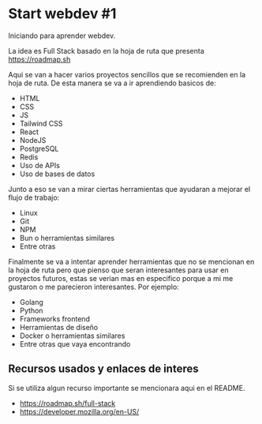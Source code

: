 # Start webdev #1
Iniciando para aprender webdev.

La idea es Full Stack basado en la hoja de ruta que presenta https://roadmap.sh

Aqui se van a hacer varios proyectos sencillos que se recomienden en la hoja de ruta.
De esta manera se va a ir aprendiendo basicos de:
- HTML
- CSS
- JS
- Tailwind CSS
- React
- NodeJS
- PostgreSQL
- Redis
- Uso de APIs
- Uso de bases de datos

Junto a eso se van a mirar ciertas herramientas que ayudaran a mejorar el flujo de trabajo:
- Linux
- Git
- NPM
- Bun o herramientas similares
- Entre otras

Finalmente se va a intentar aprender herramientas que no se mencionan en la hoja de ruta pero que
pienso que seran interesantes para usar en proyectos futuros, estas se verian mas en especifico
porque a mi me gustaron o me parecieron interesantes. Por ejemplo:
- Golang
- Python
- Frameworks frontend
- Herramientas de diseño
- Docker o herramientas similares
- Entre otras que vaya encontrando

## Recursos usados y enlaces de interes
Si se utiliza algun recurso importante se mencionara aqui en el README.

- https://roadmap.sh/full-stack
- https://developer.mozilla.org/en-US/

